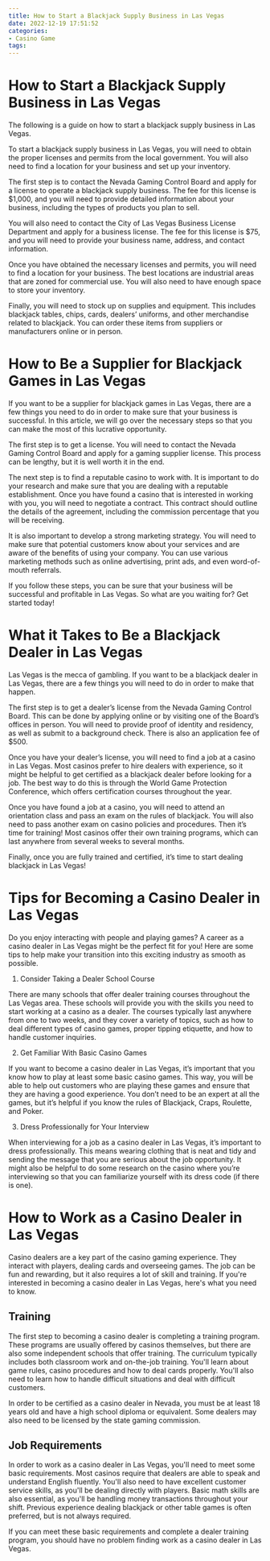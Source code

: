 ```yaml
---
title: How to Start a Blackjack Supply Business in Las Vegas 
date: 2022-12-19 17:51:52
categories:
- Casino Game
tags:
---
```



#  How to Start a Blackjack Supply Business in Las Vegas 

The following is a guide on how to start a blackjack supply business in Las Vegas. 

To start a blackjack supply business in Las Vegas, you will need to obtain the proper licenses and permits from the local government. You will also need to find a location for your business and set up your inventory.

The first step is to contact the Nevada Gaming Control Board and apply for a license to operate a blackjack supply business. The fee for this license is $1,000, and you will need to provide detailed information about your business, including the types of products you plan to sell.

You will also need to contact the City of Las Vegas Business License Department and apply for a business license. The fee for this license is $75, and you will need to provide your business name, address, and contact information.

Once you have obtained the necessary licenses and permits, you will need to find a location for your business. The best locations are industrial areas that are zoned for commercial use. You will also need to have enough space to store your inventory.

Finally, you will need to stock up on supplies and equipment. This includes blackjack tables, chips, cards, dealers’ uniforms, and other merchandise related to blackjack. You can order these items from suppliers or manufacturers online or in person.

#  How to Be a Supplier for Blackjack Games in Las Vegas 

If you want to be a supplier for blackjack games in Las Vegas, there are a few things you need to do in order to make sure that your business is successful. In this article, we will go over the necessary steps so that you can make the most of this lucrative opportunity. 

The first step is to get a license. You will need to contact the Nevada Gaming Control Board and apply for a gaming supplier license. This process can be lengthy, but it is well worth it in the end. 

The next step is to find a reputable casino to work with. It is important to do your research and make sure that you are dealing with a reputable establishment. Once you have found a casino that is interested in working with you, you will need to negotiate a contract. This contract should outline the details of the agreement, including the commission percentage that you will be receiving. 

It is also important to develop a strong marketing strategy. You will need to make sure that potential customers know about your services and are aware of the benefits of using your company. You can use various marketing methods such as online advertising, print ads, and even word-of-mouth referrals. 

If you follow these steps, you can be sure that your business will be successful and profitable in Las Vegas. So what are you waiting for? Get started today!

#  What it Takes to Be a Blackjack Dealer in Las Vegas 

Las Vegas is the mecca of gambling. If you want to be a blackjack dealer in Las Vegas, there are a few things you will need to do in order to make that happen. 

The first step is to get a dealer’s license from the Nevada Gaming Control Board. This can be done by applying online or by visiting one of the Board’s offices in person. You will need to provide proof of identity and residency, as well as submit to a background check. There is also an application fee of $500. 

Once you have your dealer’s license, you will need to find a job at a casino in Las Vegas. Most casinos prefer to hire dealers with experience, so it might be helpful to get certified as a blackjack dealer before looking for a job. The best way to do this is through the World Game Protection Conference, which offers certification courses throughout the year. 

Once you have found a job at a casino, you will need to attend an orientation class and pass an exam on the rules of blackjack. You will also need to pass another exam on casino policies and procedures. Then it’s time for training! Most casinos offer their own training programs, which can last anywhere from several weeks to several months. 

Finally, once you are fully trained and certified, it’s time to start dealing blackjack in Las Vegas!

#  Tips for Becoming a Casino Dealer in Las Vegas 

Do you enjoy interacting with people and playing games? A career as a casino dealer in Las Vegas might be the perfect fit for you! Here are some tips to help make your transition into this exciting industry as smooth as possible.

1. Consider Taking a Dealer School Course

There are many schools that offer dealer training courses throughout the Las Vegas area. These schools will provide you with the skills you need to start working at a casino as a dealer. The courses typically last anywhere from one to two weeks, and they cover a variety of topics, such as how to deal different types of casino games, proper tipping etiquette, and how to handle customer inquiries.

2. Get Familiar With Basic Casino Games

If you want to become a casino dealer in Las Vegas, it’s important that you know how to play at least some basic casino games. This way, you will be able to help out customers who are playing these games and ensure that they are having a good experience. You don’t need to be an expert at all the games, but it’s helpful if you know the rules of Blackjack, Craps, Roulette, and Poker.

3. Dress Professionally for Your Interview 

When interviewing for a job as a casino dealer in Las Vegas, it’s important to dress professionally. This means wearing clothing that is neat and tidy and sending the message that you are serious about the job opportunity. It might also be helpful to do some research on the casino where you’re interviewing so that you can familiarize yourself with its dress code (if there is one).

#  How to Work as a Casino Dealer in Las Vegas

Casino dealers are a key part of the casino gaming experience. They interact with players, dealing cards and overseeing games. The job can be fun and rewarding, but it also requires a lot of skill and training. If you're interested in becoming a casino dealer in Las Vegas, here's what you need to know.

 ## Training

The first step to becoming a casino dealer is completing a training program. These programs are usually offered by casinos themselves, but there are also some independent schools that offer training. The curriculum typically includes both classroom work and on-the-job training. You'll learn about game rules, casino procedures and how to deal cards properly. You'll also need to learn how to handle difficult situations and deal with difficult customers.

In order to be certified as a casino dealer in Nevada, you must be at least 18 years old and have a high school diploma or equivalent. Some dealers may also need to be licensed by the state gaming commission.

## Job Requirements

In order to work as a casino dealer in Las Vegas, you'll need to meet some basic requirements. Most casinos require that dealers are able to speak and understand English fluently. You'll also need to have excellent customer service skills, as you'll be dealing directly with players. Basic math skills are also essential, as you'll be handling money transactions throughout your shift. Previous experience dealing blackjack or other table games is often preferred, but is not always required.

If you can meet these basic requirements and complete a dealer training program, you should have no problem finding work as a casino dealer in Las Vegas.